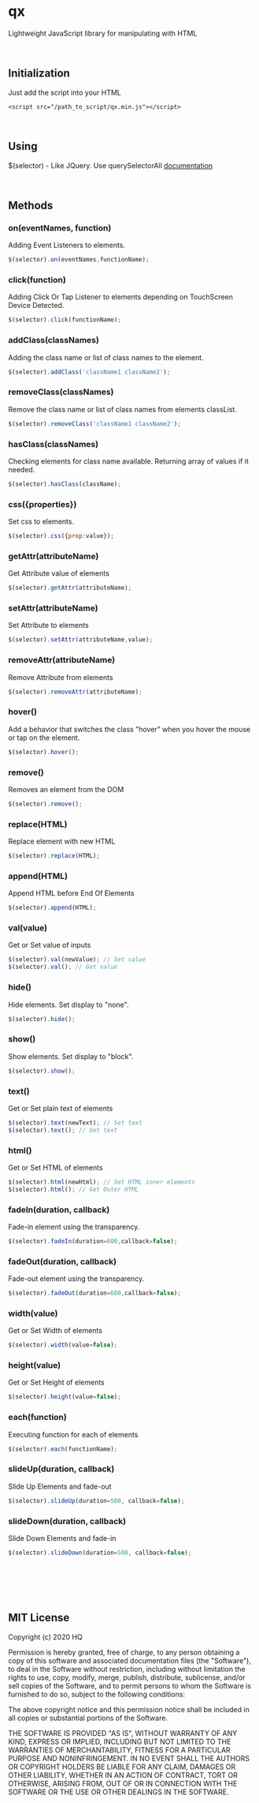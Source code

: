 # qx
Lightweight JavaScript library for manipulating with HTML

<br />

## Initialization
Just add the script into your HTML
```
<script src="/path_to_script/qx.min.js"></script>
```
<br />

## Using
$(selector) - Like JQuery. Use querySelectorAll [documentation](https://developer.mozilla.org/ru/docs/Web/API/Document/querySelectorAll)

<br />

## Methods

### on(eventNames, function)
Adding Event Listeners to elements.
```javascript
$(selector).on(eventNames,functionName);
```

### click(function)
Adding Click Or Tap Listener to elements depending on TouchScreen Device Detected.
```javascript
$(selector).click(functionName);
```

### addClass(classNames)
Adding the class name or list of class names to the element.
```javascript
$(selector).addClass('className1 className2');
```

### removeClass(classNames)
Remove the class name or list of class names from elements classList.
```javascript
$(selector).removeClass('className1 className2');
```

### hasClass(classNames)
Checking elements for class name available. Returning array of values if it needed.
```javascript
$(selector).hasClass(className);
```

### css({properties})
Set css to elements.
```javascript
$(selector).css({prop:value});
```

### getAttr(attributeName)
Get Attribute value of elements
```javascript
$(selector).getAttr(attributeName);
```

### setAttr(attributeName)
Set Attribute to elements
```javascript
$(selector).setAttr(attributeName,value);
```

### removeAttr(attributeName)
Remove Attribute from elements
```javascript
$(selector).removeAttr(attributeName);
```

### hover()
Add a behavior that switches the class "hover" when you hover the mouse or tap on the element.
```javascript
$(selector).hover();
```

### remove()
Removes an element from the DOM
```javascript
$(selector).remove();
```

### replace(HTML)
Replace element with new HTML
```javascript
$(selector).replace(HTML);
```

### append(HTML)
Append HTML before End Of Elements
```javascript
$(selector).append(HTML);
```

### val(value)
Get or Set value of inputs
```javascript
$(selector).val(newValue); // Set value
$(selector).val(); // Get value
```

### hide()
Hide elements. Set display to "none".
```javascript
$(selector).hide();
```

### show()
Show elements. Set display to "block".
```javascript
$(selector).show();
```

### text()
Get or Set plain text of elements
```javascript
$(selector).text(newText); // Set text
$(selector).text(); // Get text
```

### html()
Get or Set HTML of elements
```javascript
$(selector).html(newHtml); // Set HTML inner elements
$(selector).html(); // Get Outer HTML
```

### fadeIn(duration, callback)
Fade-in element using the transparency.
```javascript
$(selector).fadeIn(duration=600,callback=false);
```

### fadeOut(duration, callback)
Fade-out element using the transparency.
```javascript
$(selector).fadeOut(duration=600,callback=false);
```

### width(value)
Get or Set Width of elements
```javascript
$(selector).width(value=false);
```

### height(value)
Get or Set Height of elements
```javascript
$(selector).height(value=false);
```

### each(function)
Executing function for each of elements
```javascript
$(selector).each(functionName);
```

### slideUp(duration, callback)
Slide Up Elements and fade-out
```javascript
$(selector).slideUp(duration=500, callback=false);
```

### slideDown(duration, callback)
Slide Down Elements and fade-in
```javascript
$(selector).slideDown(duration=500, callback=false);
```


<br />
<br />
<br />
<br />

## MIT License

Copyright (c) 2020 HQ

Permission is hereby granted, free of charge, to any person obtaining a copy
of this software and associated documentation files (the "Software"), to deal
in the Software without restriction, including without limitation the rights
to use, copy, modify, merge, publish, distribute, sublicense, and/or sell
copies of the Software, and to permit persons to whom the Software is
furnished to do so, subject to the following conditions:

The above copyright notice and this permission notice shall be included in all
copies or substantial portions of the Software.

THE SOFTWARE IS PROVIDED "AS IS", WITHOUT WARRANTY OF ANY KIND, EXPRESS OR
IMPLIED, INCLUDING BUT NOT LIMITED TO THE WARRANTIES OF MERCHANTABILITY,
FITNESS FOR A PARTICULAR PURPOSE AND NONINFRINGEMENT. IN NO EVENT SHALL THE
AUTHORS OR COPYRIGHT HOLDERS BE LIABLE FOR ANY CLAIM, DAMAGES OR OTHER
LIABILITY, WHETHER IN AN ACTION OF CONTRACT, TORT OR OTHERWISE, ARISING FROM,
OUT OF OR IN CONNECTION WITH THE SOFTWARE OR THE USE OR OTHER DEALINGS IN THE
SOFTWARE.